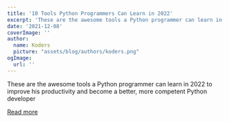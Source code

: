 ```yaml
---
title: '10 Tools Python Programmers Can Learn in 2022'
excerpt: 'These are the awesome tools a Python programmer can learn in 2022 to improve his productivity and become a better, more competent Python developer'
date: '2021-12-08'
coverImage: ''
author:
  name: Koders
  picture: "assets/blog/authors/koders.png"
ogImage:
  url: ''
---
```


These are the awesome tools a Python programmer can learn in 2022 to improve his productivity and become a better, more competent Python developer

[Read more](https://dev.to/javinpaul/10-tools-python-programmers-can-learn-in-2022-49ll)
